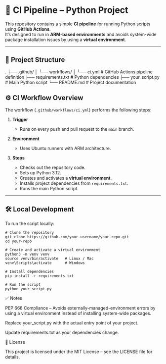 # 🚀 CI Pipeline – Python Project

This repository contains a simple **CI pipeline** for running Python scripts using **GitHub Actions**.  
It’s designed to run in **ARM-based environments** and avoids system-wide package installation issues by using a **virtual environment**.

---

## 📂 Project Structure

.
├── .github/
│ └── workflows/
│ └── ci.yml # GitHub Actions pipeline definition
├── requirements.txt # Python dependencies
├── your_script.py # Main Python script
└── README.md # Project documentation

## ⚙️ CI Workflow Overview

The workflow (`.github/workflows/ci.yml`) performs the following steps:

1. **Trigger**
   - Runs on every push and pull request to the `main` branch.
   
2. **Environment**
   - Uses Ubuntu runners with ARM architecture.
   
3. **Steps**
   - Checks out the repository code.
   - Sets up Python 3.12.
   - Creates and activates a **virtual environment**.
   - Installs project dependencies from `requirements.txt`.
   - Runs the main Python script.

---

## 🛠️ Local Development

To run the script locally:

```
# Clone the repository
git clone https://github.com/your-username/your-repo.git
cd your-repo

# Create and activate a virtual environment
python3 -m venv venv
source venv/bin/activate   # Linux / Mac
venv\Scripts\activate      # Windows

# Install dependencies
pip install -r requirements.txt

# Run the script
python your_script.py
```
✅ Notes

PEP 668 Compliance – Avoids externally-managed-environment errors by using a virtual environment instead of installing system-wide packages.

Replace your_script.py with the actual entry point of your project.

Update requirements.txt as your dependencies change.

📜 License

This project is licensed under the MIT License – see the LICENSE file for details.
